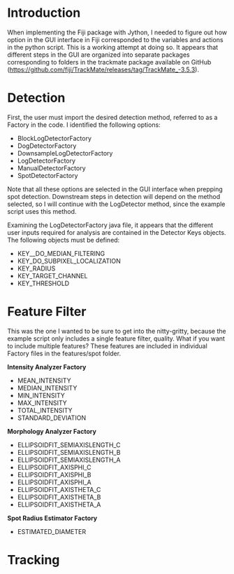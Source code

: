 # Introduction

When implementing the Fiji package with Jython, I needed to figure out how option in the GUI interface in Fiji
corresponded to the variables and actions in the python script.  This is a working attempt at doing so. It
appears that different steps in the GUI are organized into separate packages corresponding to folders in the
trackmate package available on GitHub (https://github.com/fiji/TrackMate/releases/tag/TrackMate_-3.5.3). 

# Detection
First, the user must import the desired detection method, referred to as a Factory in the code. I identified
the following options:

- BlockLogDetectorFactory
- DogDetectorFactory
- DownsampleLogDetectorFactory
- LogDetectorFactory
- ManualDetectorFactory
- SpotDetectorFactory

Note that all these options are selected in the GUI interface when prepping spot detection.  Downstream
steps in detection will depend on the method selected, so I will continue with the LogDetector method,
since the example script uses this method.

Examining the LogDetectorFactory java file, it appears that the different user inputs required for analysis
are contained in the Detector Keys objects.  The following objects must be defined:

- KEY__DO_MEDIAN_FILTERING
- KEY_DO_SUBPIXEL_LOCALIZATION
- KEY_RADIUS
- KEY_TARGET_CHANNEL
- KEY_THRESHOLD

# Feature Filter
This was the one I wanted to be sure to get into the nitty-gritty, because the example script only includes
a single feature filter, quality.  What if you want to include multiple features?  These features are
included in individual Factory files in the features/spot folder.

**Intensity Analyzer Factory**
- MEAN_INTENSITY
- MEDIAN_INTENSITY
- MIN_INTENSITY
- MAX_INTENSITY
- TOTAL_INTENSITY
- STANDARD_DEVIATION

**Morphology Analyzer Factory**
- ELLIPSOIDFIT_SEMIAXISLENGTH_C
- ELLIPSOIDFIT_SEMIAXISLENGTH_B
- ELLIPSOIDFIT_SEMIAXISLENGTH_A
- ELLIPSOIDFIT_AXISPHI_C
- ELLIPSOIDFIT_AXISPHI_B
- ELLIPSOIDFIT_AXISPHI_A
- ELLIPSOIDFIT_AXISTHETA_C
- ELLIPSOIDFIT_AXISTHETA_B
- ELLIPSOIDFIT_AXISTHETA_A

**Spot Radius Estimator Factory**
- ESTIMATED_DIAMETER

# Tracking
